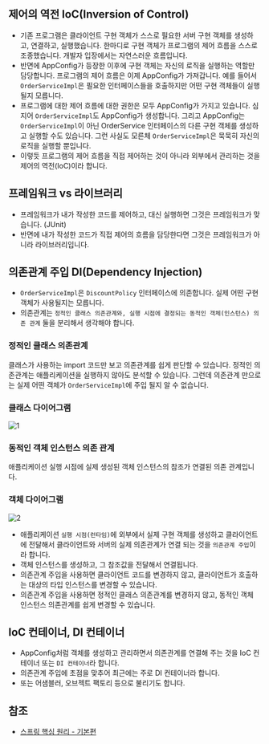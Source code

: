 ## 제어의 역전 IoC(Inversion of Control)
* 기존 프로그램은 클라이언트 구현 객체가 스스로 필요한 서버 구현 객체를 생성하고, 연결하고, 실행했습니다. 한마디로 구현 객체가 프로그램의 제어 흐름을 스스로 조종했습니다. 개발자 입장에서는 자연스러운 흐름입니다.
* 반면에 AppConfig가 등장한 이후에 구현 객체는 자신의 로직을 실행하는 역할만 담당합니다. 프로그램의 제어 흐름은 이제 AppConfig가 가져갑니다. 예를 들어서 ```OrderServiceImpl```은 필요한 인터페이스들을 호출하지만 어떤 구현 객체들이 실행될지 모릅니다.
* 프로그램에 대한 제어 흐름에 대한 권한은 모두 AppConfig가 가지고 있습니다. 심지어 ```OrderServiceImpl```도 AppConfig가 생성합니다. 그리고 AppConfig는 ```OrderServiceImpl```이 아닌 OrderService 인터페이스의 다른 구현 객체를 생성하고 실행할 수도 있습니다. 그런 사실도 모른체 ```OrderServiceImpl```은 묵묵히 자신의 로직을 실행할 뿐입니다.
* 이렇듯 프로그램의 제어 흐름을 직접 제어하는 것이 아니라 외부에서 관리하는 것을 제어의 역전(IoC)이라 합니다.

## 프레임워크 vs 라이브러리
* 프레임워크가 내가 작성한 코드를 제어하고, 대신 실행하면 그것은 프레임워크가 맞습니다. (JUnit)
* 반면에 내가 작성한 코드가 직접 제어의 흐름을 담당한다면 그것은 프레임워크가 아니라 라이브러리입니다.

## 의존관계 주입 DI(Dependency Injection)
* ```OrderServiceImpl```은 ```DiscountPolicy``` 인터페이스에 의존합니다. 실제 어떤 구현 객체가 사용될지는 모릅니다.
* 의존관계는 ```정적인 클래스 의존관계와, 실행 시점에 결정되는 동적인 객체(인스턴스) 의존 관계``` 둘을 분리해서 생각해야 합니다.

### 정적인 클래스 의존관계
클래스가 사용하는 import 코드만 보고 의존관계를 쉽게 판단할 수 있습니다. 정적인 의존관계는 애플리케이션을 실행하지 않아도 분석할 수 있습니다. 그런데 의존관계 만으로는 실제 어떤 객체가 ```OrderServiceImpl```에 주입 될지 알 수 없습니다.

### 클래스 다이어그램
![1](https://raw.githubusercontent.com/smpark1020/tistory/master/Spring/%5B%EC%8A%A4%ED%94%84%EB%A7%81%20%ED%95%B5%EC%8B%AC%20%EC%9B%90%EB%A6%AC%20-%20%EA%B8%B0%EB%B3%B8%ED%8E%B8%5D%20IoC%2C%20DI%2C%20%EA%B7%B8%EB%A6%AC%EA%B3%A0%20%EC%BB%A8%ED%85%8C%EC%9D%B4%EB%84%88/1.PNG)   

### 동적인 객체 인스턴스 의존 관계
애플리케이션 실행 시점에 실제 생성된 객체 인스턴스의 참조가 연결된 의존 관계입니다.

### 객체 다이어그램
![2](https://raw.githubusercontent.com/smpark1020/tistory/master/Spring/%5B%EC%8A%A4%ED%94%84%EB%A7%81%20%ED%95%B5%EC%8B%AC%20%EC%9B%90%EB%A6%AC%20-%20%EA%B8%B0%EB%B3%B8%ED%8E%B8%5D%20IoC%2C%20DI%2C%20%EA%B7%B8%EB%A6%AC%EA%B3%A0%20%EC%BB%A8%ED%85%8C%EC%9D%B4%EB%84%88/2.PNG)   
* 애플리케이션 ```실행 시점(런타임)```에 외부에서 실제 구현 객체를 생성하고 클라이언트에 전달해서 클라이언트와 서버의 실제 의존관계가 연결 되는 것을 ```의존관계 주입```이라 합니다.
* 객체 인스턴스를 생성하고, 그 참조값을 전달해서 연결됩니다.
* 의존관계 주입을 사용하면 클라이언트 코드를 변경하지 않고, 클라이언트가 호출하는 대상의 타입 인스턴스를 변경할 수 있습니다.
* 의존관계 주입을 사용하면 정적인 클래스 의존관계를 변경하지 않고, 동적인 객체 인스턴스 의존관계를 쉽게 변경할 수 있습니다.

## IoC 컨테이너, DI 컨테이너
* AppConfig처럼 객체를 생성하고 관리하면서 의존관계를 연결해 주는 것을 IoC 컨테이너 또는 ```DI 컨테이너```라 합니다.
* 의존관계 주입에 초점을 맞추어 최근에는 주로 DI 컨테이너라 합니다.
* 또는 어샘블러, 오브젝트 팩토리 등으로 불리기도 합니다.

## 참조
* [스프링 핵심 원리 - 기본편](https://www.inflearn.com/course/%EC%8A%A4%ED%94%84%EB%A7%81-%ED%95%B5%EC%8B%AC-%EC%9B%90%EB%A6%AC-%EA%B8%B0%EB%B3%B8%ED%8E%B8/dashboard)